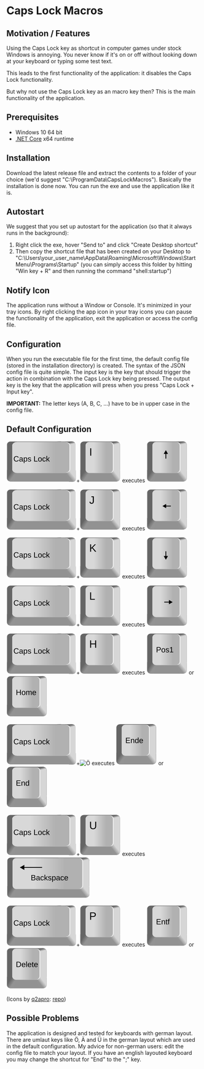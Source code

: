 # Caps Lock Macros
## Motivation / Features
Using the Caps Lock key as shortcut in computer games under stock Windows is annoying. You never know if it's on or off without looking down at your keyboard or typing some test text.

This leads to the first functionality of the application: it disables the Caps Lock functionality.

But why not use the Caps Lock key as an macro key then? This is the main functionality of the application.

## Prerequisites

- Windows 10 64 bit
- [.NET Core](https://dotnet.microsoft.com/download) x64 runtime

## Installation

Download the latest release file and extract the contents to a folder of your choice (we'd suggest "C:\ProgramData\CapsLockMacros"). Basically the installation is done now. You can run the exe and use the application like it is.

## Autostart

We suggest that you set up autostart for the application (so that it always runs in the background):

1. Right click the exe, hover "Send to" and click "Create Desktop shortcut"
2. Then copy the shortcut file that has been created on your Desktop to "C:\Users\your_user_name\AppData\Roaming\Microsoft\Windows\Start Menu\Programs\Startup" (you can simply access this folder by hitting "Win key + R" and then running the command "shell:startup")

## Notify Icon

The application runs without a Window or Console. It's minimized in your tray icons. By right clicking the app icon in your tray icons you can pause the functionality of the application, exit the application or access the config file.

## Configuration

When you run the executable file for the first time, the default config file (stored in the installation directory) is created. The syntax of the JSON config file is quite simple. The input key is the key that should trigger the action in combination with the Caps Lock key being pressed. The output key is the key that the application will press when you press "Caps Lock + Input key".

**IMPORTANT:** The letter keys (A, B, C, ...) have to be in upper case in the config file.

## Default Configuration

![capslock](single-keys-blank\capslock.svg)+![I](single-keys-blank\i.svg)	executes	![Up](single-keys-blank\cursor-up.svg)

![capslock](single-keys-blank\capslock.svg)+![J](single-keys-blank\J.svg)	executes	![Left](single-keys-blank\cursor-left.svg)

![capslock](single-keys-blank\capslock.svg)+![K](single-keys-blank\K.svg)	executes	![Down](single-keys-blank\cursor-down.svg)

![capslock](single-keys-blank\capslock.svg)+![L](single-keys-blank\l.svg)	executes	![Right](single-keys-blank\cursor-right.svg)

![capslock](single-keys-blank\capslock.svg)+![H](single-keys-blank\h.svg)	executes	![Pos1](single-keys-blank\pos1.svg) or ![Pos1](single-keys-blank\Home.svg)

![capslock](single-keys-blank\capslock.svg)+![Ö](single-keys-blank\ö.svg)	executes	![Ende](single-keys-blank\ende.svg) or ![End](single-keys-blank\end.svg) 

![capslock](single-keys-blank\capslock.svg)+![U](single-keys-blank\u.svg)	executes	![Backspace](single-keys-blank\backspace.svg)

![capslock](single-keys-blank\capslock.svg)+![P](single-keys-blank\p.svg)	executes	![Entf](single-keys-blank\entf.svg) or ![Delete](single-keys-blank\delete.svg)


(Icons by [q2apro](https://github.com/q2apro): [repo](https://github.com/q2apro/keyboard-keys-speedflips))

## Possible Problems

The application is designed and tested for keyboards with german layout. There are umlaut keys like Ö, Ä and Ü in the german layout which are used in the default configuration. My advice for non-german users: edit the config file to match your layout. If you have an english layouted keyboard you may change the shortcut for "End" to the ";" key. 